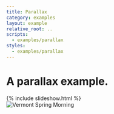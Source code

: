 ```yaml
---
title: Parallax
category: examples
layout: example
relative_root: ..
scripts:
  - examples/parallax
styles:
  - examples/parallax
---
```


# A parallax example.

<div class="cavendish">
  {% include slideshow.html %}
  <div class="cavendish-pan">
    <img src="http://farm1.staticflickr.com/43/85613781_8e0d086f66_b.jpg" alt="Vermont Spring Morning">
  </div>
</div>

